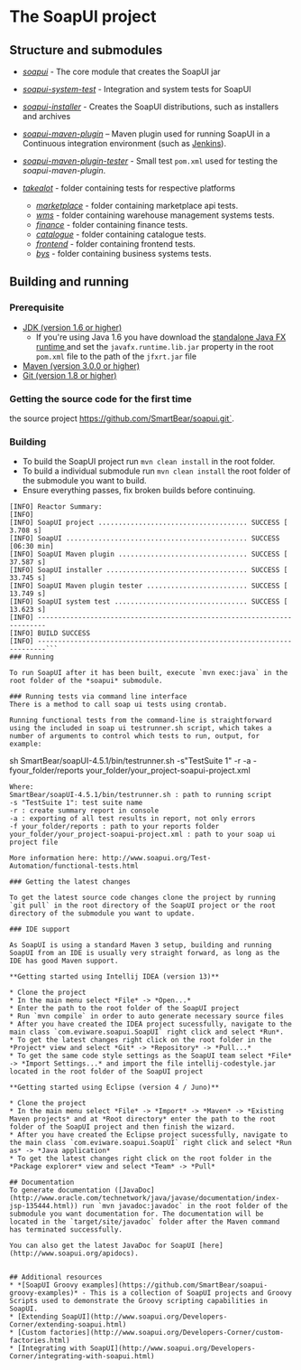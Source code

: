 # The SoapUI project

## Structure and submodules

* *[soapui](soapui)* - The core module that creates the SoapUI jar
* *[soapui-system-test](soapui-system-test)* - Integration and system tests for SoapUI
* *[soapui-installer](soapui-installer)* - Creates the SoapUI distributions, such as installers and archives
* *[soapui-maven-plugin](soapui-maven-plugin)* – Maven plugin used for running SoapUI in a Continuous integration environment (such as [Jenkins](http://jenkins-ci.org)).
* *[soapui-maven-plugin-tester](soapui-maven-plugin-tester)* - Small test `pom.xml` used for testing the *soapui-maven-plugin*.

* *[takealot](takealot)* - folder containing tests for respective platforms
    * *[marketplace](marketplace)* - folder containing marketplace api tests.
    * *[wms](wms)* - folder containing warehouse management systems tests.
    * *[finance](finance)* - folder containing finance tests.
    * *[catalogue](catalogue)* - folder containing catalogue tests.
    * *[frontend](frontend)* - folder containing frontend tests.
    * *[bys](bys)* - folder containing business systems tests.

## Building and running

### Prerequisite

* [JDK (version 1.6 or higher)](http://www.oracle.com/technetwork/java/javase/downloads/index.html)
    * If you're using Java 1.6 you have download the [standalone Java FX runtime ](http://www.oracle.com/technetwork/java/javase/downloads/javafxjdk6-1728173.html) and set the `javafx.runtime.lib.jar` property in the root `pom.xml` file to the path of the `jfxrt.jar` file
* [Maven (version 3.0.0 or higher)](http://maven.apache.org/)
* [Git (version 1.8 or higher)](http://git-scm.com)

### Getting the source code for the first time

the source project https://github.com/SmartBear/soapui.git`.

### Building

* To build the SoapUI project run `mvn clean install` in the root folder.
* To build a individual submodule run `mvn clean install` the root folder of the submodule you want to build.
* Ensure everything passes, fix broken builds before continuing.

```[INFO] ------------------------------------------------------------------------
[INFO] Reactor Summary:
[INFO]
[INFO] SoapUI project ..................................... SUCCESS [  3.708 s]
[INFO] SoapUI ............................................. SUCCESS [06:30 min]
[INFO] SoapUI Maven plugin ................................ SUCCESS [ 37.587 s]
[INFO] SoapUI installer ................................... SUCCESS [ 33.745 s]
[INFO] SoapUI Maven plugin tester ......................... SUCCESS [ 13.749 s]
[INFO] SoapUI system test ................................. SUCCESS [ 13.623 s]
[INFO] ------------------------------------------------------------------------
[INFO] BUILD SUCCESS
[INFO] ------------------------------------------------------------------------```
### Running

To run SoapUI after it has been built, execute `mvn exec:java` in the root folder of the *soapui* submodule.

### Running tests via command line interface
There is a method to call soap ui tests using crontab.

Running functional tests from the command-line is straightforward using the included in soap ui testrunner.sh script, which takes a number of arguments to control which tests to run, output, for example:

```
sh SmartBear/soapUI-4.5.1/bin/testrunner.sh -s"TestSuite 1" -r -a -fyour_folder/reports your_folder/your_project-soapui-project.xml
```
Where:
SmartBear/soapUI-4.5.1/bin/testrunner.sh : path to running script
-s "TestSuite 1": test suite name
-r : create summary report in console
-a : exporting of all test results in report, not only errors
-f your_folder/reports : path to your reports folder
your_folder/your_project-soapui-project.xml : path to your soap ui project file

More information here: http://www.soapui.org/Test-Automation/functional-tests.html

### Getting the latest changes

To get the latest source code changes clone the project by running `git pull` in the root directory of the SoapUI project or the root directory of the submodule you want to update.

### IDE support

As SoapUI is using a standard Maven 3 setup, building and running SoapUI from an IDE is usually very straight forward, as long as the IDE has good Maven support.

**Getting started using Intellij IDEA (version 13)**

* Clone the project
* In the main menu select *File* -> *Open...*
* Enter the path to the root folder of the SoapUI project
* Run `mvn compile` in order to auto generate necessary source files
* After you have created the IDEA project sucessfully, navigate to the main class `com.eviware.soapui.SoapUI` right click and select *Run*.
* To get the latest changes right click on the root folder in the *Project* view and select *Git* -> *Repository* -> *Pull...*
* To get the same code style settings as the SoapUI team select *File* -> *Import Settings...* and import the file intellij-codestyle.jar located in the root folder of the SoapUI project

**Getting started using Eclipse (version 4 / Juno)**

* Clone the project
* In the main menu select *File* -> *Import* -> *Maven* -> *Existing Maven projects* and at *Root directory* enter the path to the root folder of the SoapUI project and then finish the wizard.
* After you have created the Eclipse project sucessfully, navigate to the main class `com.eviware.soapui.SoapUI` right click and select *Run as* -> *Java application*
* To get the latest changes right click on the root folder in the *Package explorer* view and select *Team* -> *Pull*

## Documentation
To generate documentation ([JavaDoc](http://www.oracle.com/technetwork/java/javase/documentation/index-jsp-135444.html)) run `mvn javadoc:javadoc` in the root folder of the submodule you want documentation for. The documentation will be located in the `target/site/javadoc` folder after the Maven command has terminated successfully. 

You can also get the latest JavaDoc for SoapUI [here](http://www.soapui.org/apidocs).


## Additional resources
* *[SoapUI Groovy examples](https://github.com/SmartBear/soapui-groovy-examples)* - This is a collection of SoapUI projects and Groovy Scripts used to demonstrate the Groovy scripting capabilities in SoapUI.
* [Extending SoapUI](http://www.soapui.org/Developers-Corner/extending-soapui.html)
* [Custom factories](http://www.soapui.org/Developers-Corner/custom-factories.html)
* [Integrating with SoapUI](http://www.soapui.org/Developers-Corner/integrating-with-soapui.html)

